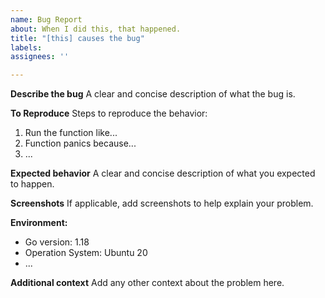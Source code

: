 ```yaml
---
name: Bug Report
about: When I did this, that happened.
title: "[this] causes the bug"
labels: 
assignees: ''

---
```


**Describe the bug**
A clear and concise description of what the bug is.

**To Reproduce**
Steps to reproduce the behavior:
1. Run the function like...
2. Function panics because...
3. ...

**Expected behavior**
A clear and concise description of what you expected to happen.

**Screenshots**
If applicable, add screenshots to help explain your problem.

**Environment:**
 - Go version: 1.18
 - Operation System: Ubuntu 20
 - ...

**Additional context**
Add any other context about the problem here.
